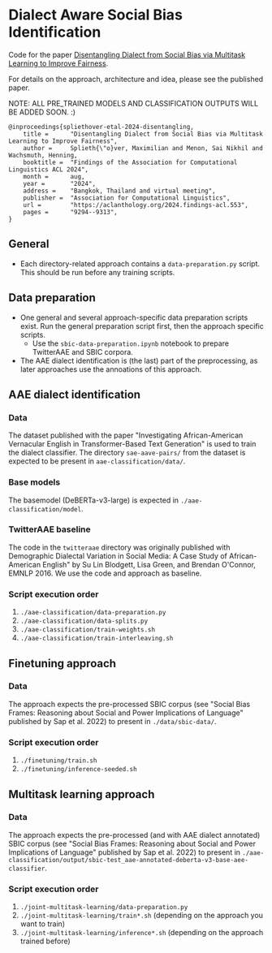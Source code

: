 Dialect Aware Social Bias Identification
========================================


Code for the paper [Disentangling Dialect from Social Bias via Multitask Learning to Improve Fairness](https://arxiv.org/abs/2406.09977).

For details on the approach, architecture and idea, please see the published paper.

NOTE: ALL PRE_TRAINED MODELS AND CLASSIFICATION OUTPUTS WILL BE ADDED SOON. :)

```
@inproceedings{spliethover-etal-2024-disentangling,
    title =      "Disentangling Dialect from Social Bias via Multitask Learning to Improve Fairness",
    author =     Splieth{\"o}ver, Maximilian and Menon, Sai Nikhil and Wachsmuth, Henning,
    booktitle =  "Findings of the Association for Computational Linguistics ACL 2024",
    month =      aug,
    year =       "2024",
    address =    "Bangkok, Thailand and virtual meeting",
    publisher =  "Association for Computational Linguistics",
    url =        "https://aclanthology.org/2024.findings-acl.553",
    pages =      "9294--9313",
}
```


## General
- Each directory-related approach contains a `data-preparation.py` script. This should be run before any training scripts.

## Data preparation
- One general and several approach-specific data preparation scripts exist. Run the general preparation script first, then the approach specific scripts.
  - Use the `sbic-data-preparation.ipynb` notebook to prepare TwitterAAE and SBIC corpora.
- The AAE dialect identification is (the last) part of the preprocessing, as later approaches use the annoations of this approach.


## AAE dialect identification
### Data
The dataset published with the paper "Investigating African-American Vernacular English in Transformer-Based Text Generation" is used to train the dialect classifier. The directory `sae-aave-pairs/` from the dataset is expected to be present in `aae-classification/data/`.

### Base models
The basemodel (DeBERTa-v3-large) is expected in `./aae-classification/model`.

### TwitterAAE baseline
The code in the `twitteraae` directory was originally published with Demographic Dialectal Variation in Social Media: A Case Study of African-American English" by Su Lin Blodgett, Lisa Green, and Brendan O'Connor, EMNLP 2016.
We use the code and approach as baseline.

### Script execution order
1. `./aae-classification/data-preparation.py`
2. `./aae-classification/data-splits.py`
3. `./aae-classification/train-weights.sh`
4. `./aae-classification/train-interleaving.sh`


## Finetuning approach
### Data
The approach expects the pre-processed SBIC corpus (see "Social Bias Frames: Reasoning about Social and Power Implications of Language" published by Sap et al. 2022) to present in `./data/sbic-data/`.

### Script execution order
1. `./finetuning/train.sh`
2. `./finetuning/inference-seeded.sh`


## Multitask learning approach
### Data
The approach expects the pre-processed (and with AAE dialect annotated) SBIC corpus (see "Social Bias Frames: Reasoning about Social and Power Implications of Language" published by Sap et al. 2022) to present in `./aae-classification/output/sbic-test_aae-annotated-deberta-v3-base-aee-classifier`.

### Script execution order
1. `./joint-multitask-learning/data-preparation.py`
2. `./joint-multitask-learning/train*.sh` (depending on the approach you want to train)
3. `./joint-multitask-learning/inference*.sh` (depending on the approach trained before)

